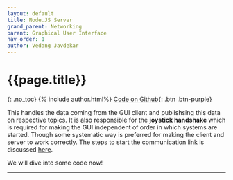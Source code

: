 ```yaml
---
layout: default
title: Node.JS Server
grand_parent: Networking
parent: Graphical User Interface
nav_order: 1
author: Vedang Javdekar
---
```


# {{page.title}}
{: .no_toc}
{% include author.html%}
[Code on Github](https://github.com/mrgk21/ROV2019/blob/FinalWorkingCodes/FinalCodes/Networking/GUI/pub.js){: .btn .btn-purple}

This handles the data coming from the GUI client and publishsing this data on respective topics. It is also responsible for the **joystick handshake** which is required for making the GUI independent of order in which systems are started. Though some systematic way is preferred for making the client and server to work correctly. The steps to start the communication link is discussed [here](https://github.com/mrgk21/ROV2019/tree/FinalWorkingCodes/FinalCodes/Networking/GUI#joystick-codes).

We will dive into some code now!

---


